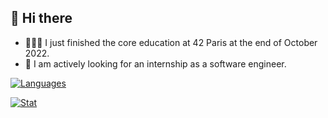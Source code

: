 <!--
**Tizi42/Tizi42** is a ✨ _special_ ✨ repository because its `README.md` (this file) appears on your GitHub profile.

Here are some ideas to get you started:

- 🔭 I’m currently working on ...
- 🌱 I’m currently learning ...
- 👯 I’m looking to collaborate on ...
- 🤔 I’m looking for help with ...
- 💬 Ask me about ...
- 📫 How to reach me: ...
- 😄 Pronouns: ...
- ⚡ Fun fact: ...
-->

## 🌱 Hi there 
- 👩🏻‍💻 I just finished the core education at 42 Paris at the end of October 2022.
- 🌟 I am actively looking for an internship as a software engineer.

[![Languages](https://github-readme-stats.vercel.app/api?username=Tizi42&show_icons=true&theme=vue-dark&hide_border=true&count_private=true&hide=issues&card_width=300)](https://github.com/Tizi42)

[![Stat](https://github-readme-stats.vercel.app/api/top-langs/?username=Tizi42&layout=compact&hide=roff,swift&langs_count=12&show_icons=true&theme=vue-dark&hide_border=true)](https://github.com/Tizi42)
